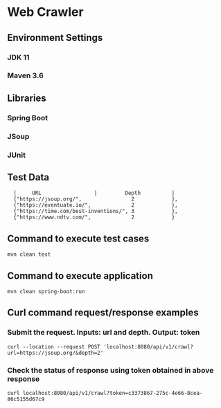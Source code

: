 # Web Crawler

## Environment Settings
### JDK 11
### Maven 3.6


## Libraries
### Spring Boot
### JSoup
### JUnit

## Test Data

      |     URL                 |         Depth          |
      {"https://jsoup.org/",                2            },
      {"https://eventuate.io/",             2            },
      {"https://time.com/best-inventions/", 3            },
      {"https://www.ndtv.com/",             2            }


## Command to execute test cases

    mvn clean test
    
## Command to execute application 

    mvn clean spring-boot:run
    
## Curl command request/response examples
    
### Submit the request. Inputs:  url and depth. Output: token    
    curl --location --request POST 'localhost:8080/api/v1/crawl?url=https://jsoup.org/&depth=2'         

### Check the status of response using token obtained in above response
    curl localhost:8080/api/v1/crawl?token=c3373867-275c-4e66-8cea-86c5155d67c9
